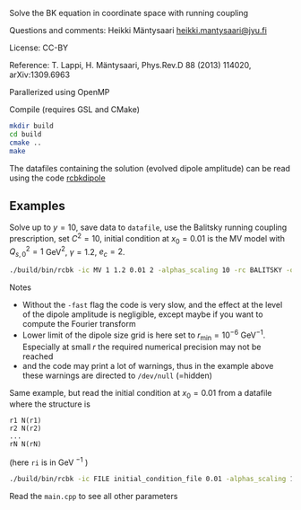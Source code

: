 Solve the BK equation in coordinate space with running coupling

Questions and comments: Heikki Mäntysaari <heikki.mantysaari@jyu.fi>

License: CC-BY

Reference: T. Lappi, H. Mäntysaari, Phys.Rev.D 88 (2013) 114020, arXiv:1309.6963 

Parallerized using OpenMP

Compile (requires GSL and CMake)
```bash
mkdir build
cd build
cmake ..
make
```

The datafiles containing the solution (evolved dipole amplitude) can be read using the code [rcbkdipole](https://github.com/hejajama/rcbkdipole)

## Examples
Solve up to $y=10$, save data to `datafile`, use the Balitsky running coupling prescription, set $C^2=10$, initial condition at $x_0=0.01$ is the MV model with $Q_{s,0}^2=1$ GeV$^2$, $\gamma=1.2$, $e_c=2$.
```bash
./build/bin/rcbk -ic MV 1 1.2 0.01 2 -alphas_scaling 10 -rc BALITSKY -output datafile -maxy 10 -minr 1e-6 -fast 2>/dev/null
```
Notes
* Without the `-fast` flag the code is very slow, and the effect at the level of the dipole amplitude is negligible, except maybe if you want to compute the Fourier transform
* Lower limit of the dipole size grid is here set to $r_\mathrm{min}=10^{-6}$ $\mathrm{GeV}^{-1}$. Especially at small $r$ the required numerical precision may not be reached
* and the code may print a lot of warnings, thus in the example above these warnings are directed to `/dev/null` (=hidden)

Same example, but read the initial condition at $x_0=0.01$ from a datafile where the structure is 
```
r1 N(r1)
r2 N(r2)
...
rN N(rN)
```
(here `ri` is in GeV $^{-1}$ )

```bash
./build/bin/rcbk -ic FILE initial_condition_file 0.01 -alphas_scaling 10 -rc BALITSKY -output datafile -maxy 10 -fast 2>/dev/null
```

Read the `main.cpp` to see all other parameters
